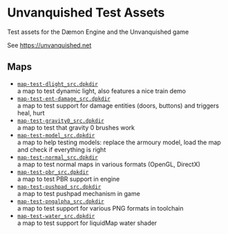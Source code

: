 Unvanquished Test Assets
========================

Test assets for the Dæmon Engine and the Unvanquished game

See https://unvanquished.net

Maps
----

- [`map-test-dlight_src.dpkdir`](src/map-test-dlight_src.dpkdir)  
  a map to test dynamic light, also features a nice train demo
- [`map-test-ent-damage_src.dpkdir`](src/map-test-ent-damage_src.dpkdir)  
  a map to test support for damage entities (doors, buttons) and triggers heal, hurt
- [`map-test-gravity0_src.dpkdir`](src/map-test-gravity0_src.dpkdir)  
  a map to test that gravity 0 brushes work
- [`map-test-model_src.dpkdir`](src/map-test-model_src.dpkdir)  
  a map to help testing models: replace the armoury model, load the map and check if everything is right
- [`map-test-normal_src.dpkdir`](src/map-test-normal_src.dpkdir)  
  a map to test normal maps in various formats (OpenGL, DirectX)
- [`map-test-pbr_src.dpkdir`](src/map-test-pbr_src.dpkdir)  
  a map to test PBR support in engine
- [`map-test-pushpad_src.dpkdir`](src/map-test-pushpad_src.dpkdir)  
  a map to test pushpad mechanism in game
- [`map-test-pngalpha_src.dpkdir`](src/map-test-pngalpha_src.dpkdir)  
  a map to test support for various PNG formats in toolchain
- [`map-test-water_src.dpkdir`](src/map-test-water_src.dpkdir)  
  a map to test support for liquidMap water shader

